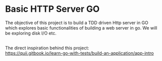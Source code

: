 
# Basic HTTP Server GO

The objective of this project is to build a TDD driven Http server in GO which explores basic functionalities of building a web server in go. We will be exploring disk I/O etc.

<br/>The direct inspiration behind this project:<br/>
https://quii.gitbook.io/learn-go-with-tests/build-an-application/app-intro
